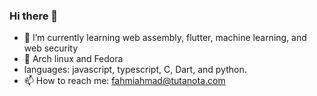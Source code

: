 ### Hi there 👋
- 🌱 I’m currently learning web assembly, flutter, machine learning, and web security
- 🐧 Arch linux and Fedora
- languages: javascript, typescript, C, Dart, and python.
- 📫 How to reach me: fahmiahmad@tutanota.com

<!--
**khofesh/khofesh** is a ✨ _special_ ✨ repository because its `README.md` (this file) appears on your GitHub profile.

Here are some ideas to get you started:

- 🔭 I’m currently working on ...
- 🌱 I’m currently learning ...
- 👯 I’m looking to collaborate on ...
- 🤔 I’m looking for help with ...
- 💬 Ask me about ...
- 📫 How to reach me: ...
- 😄 Pronouns: ...
- ⚡ Fun fact: ...
-->
